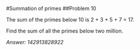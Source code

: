 #Summation of primes
##Problem 10

The sum of the primes below 10 is 2 + 3 + 5 + 7 = 17.

Find the sum of all the primes below two million.

*Answer: 142913828922*